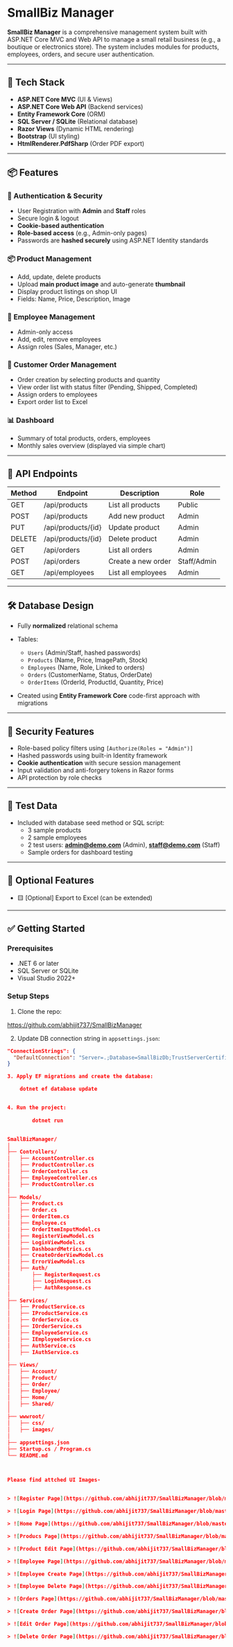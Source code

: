 # SmallBiz Manager

**SmallBiz Manager** is a comprehensive management system built with ASP.NET Core MVC and Web API to manage a small retail business (e.g., a boutique or electronics store). The system includes modules for products, employees, orders, and secure user authentication.

---

## 🚀 Tech Stack

- **ASP.NET Core MVC** (UI & Views)
- **ASP.NET Core Web API** (Backend services)
- **Entity Framework Core** (ORM)
- **SQL Server / SQLite** (Relational database)
- **Razor Views** (Dynamic HTML rendering)
- **Bootstrap** (UI styling)
- **HtmlRenderer.PdfSharp** (Order PDF export)

---

## 📦 Features

### 🔐 Authentication & Security
- User Registration with **Admin** and **Staff** roles
- Secure login & logout
- **Cookie-based authentication**
- **Role-based access** (e.g., Admin-only pages)
- Passwords are **hashed securely** using ASP.NET Identity standards

### 📦 Product Management
- Add, update, delete products
- Upload **main product image** and auto-generate **thumbnail**
- Display product listings on shop UI
- Fields: Name, Price, Description, Image

### 👥 Employee Management
- Admin-only access
- Add, edit, remove employees
- Assign roles (Sales, Manager, etc.)

### 🧾 Customer Order Management
- Order creation by selecting products and quantity
- View order list with status filter (Pending, Shipped, Completed)
- Assign orders to employees
- Export order list to Excel

### 📊 Dashboard
- Summary of total products, orders, employees
- Monthly sales overview (displayed via simple chart)

---

## 📡 API Endpoints

| Method | Endpoint                | Description                   | Role        |
|--------|-------------------------|-------------------------------|-------------|
| GET    | /api/products           | List all products             | Public      |
| POST   | /api/products           | Add new product               | Admin       |
| PUT    | /api/products/{id}      | Update product                | Admin       |
| DELETE | /api/products/{id}      | Delete product                | Admin       |
| GET    | /api/orders             | List all orders               | Admin       |
| POST   | /api/orders             | Create a new order            | Staff/Admin |
| GET    | /api/employees          | List all employees            | Admin       |

---

## 🛠️ Database Design

- Fully **normalized** relational schema
- Tables:
  - `Users` (Admin/Staff, hashed passwords)
  - `Products` (Name, Price, ImagePath, Stock)
  - `Employees` (Name, Role, Linked to orders)
  - `Orders` (CustomerName, Status, OrderDate)
  - `OrderItems` (OrderId, ProductId, Quantity, Price)

- Created using **Entity Framework Core** code-first approach with migrations

---

## 🔐 Security Features

- Role-based policy filters using `[Authorize(Roles = "Admin")]`
- Hashed passwords using built-in Identity framework
- **Cookie authentication** with secure session management
- Input validation and anti-forgery tokens in Razor forms
- API protection by role checks

---

## 🧪 Test Data

- Included with database seed method or SQL script:
  - 3 sample products
  - 2 sample employees
  - 2 test users: **admin@demo.com** (Admin), **staff@demo.com** (Staff)
  - Sample orders for dashboard testing

---

## 📄 Optional Features

- 🟨 [Optional] Export to Excel (can be extended)

---

## ✅ Getting Started

### Prerequisites
- .NET 6 or later
- SQL Server or SQLite
- Visual Studio 2022+

### Setup Steps

1. Clone the repo:

https://github.com/abhijit737/SmallBizManager

2. Update DB connection string in `appsettings.json`:
```json
"ConnectionStrings": {
  "DefaultConnection": "Server=.;Database=SmallBizDb;TrustServerCertificate=True;Trusted_Connection=True;"
}

3. Apply EF migrations and create the database:

	dotnet ef database update


4. Run the project:
		
		dotnet run


SmallBizManager/
│
├── Controllers/
│   ├── AccountController.cs
│   ├── ProductController.cs
│   ├── OrderController.cs
│   ├── EmployeeController.cs
│   ├── ProductController.cs
│
├── Models/
│   ├── Product.cs
│   ├── Order.cs
│   ├── OrderItem.cs
│   ├── Employee.cs
│   ├── OrderItemInputModel.cs
│   ├── RegisterViewModel.cs
│   ├── LoginViewModel.cs
│   ├── DashboardMetrics.cs
│   ├── CreateOrderViewModel.cs
│   ├── ErrorViewModel.cs
│   ├── Auth/
│       ├── RegisterRequest.cs
│       ├── LoginRequest.cs
│       ├── AuthResponse.cs
│
├── Services/
│   ├── ProductService.cs
│   ├── IProductService.cs
│   ├── OrderService.cs
│   ├── IOrderService.cs
│   ├── EmployeeService.cs
│   ├── IEmployeeService.cs
│   ├── AuthService.cs
│   ├── IAuthService.cs
│
├── Views/
│   ├── Account/
│   ├── Product/
│   ├── Order/
│   ├── Employee/
│   ├── Home/
│   ├── Shared/
│
├── wwwroot/
│   ├── css/
│   ├── images/
│
├── appsettings.json
├── Startup.cs / Program.cs
└── README.md



Please find attched UI Images-


> ![Register Page](https://github.com/abhijit737/SmallBizManager/blob/master/ProjectImages/smallbizregister.png?raw=true)

> ![Login Page](https://github.com/abhijit737/SmallBizManager/blob/master/ProjectImages/smallbizlogin.png?raw=true)

> ![Home Page](https://github.com/abhijit737/SmallBizManager/blob/master/ProjectImages/smallbizhome.png?raw=true)

> ![Producs Page](https://github.com/abhijit737/SmallBizManager/blob/master/ProjectImages/smallbizproductsindex.png?raw=true)

> ![Product Edit Page](https://github.com/abhijit737/SmallBizManager/blob/master/ProjectImages/smallbizproductedit.png?raw=true)

> ![Employee Page](https://github.com/abhijit737/SmallBizManager/blob/master/ProjectImages/smallbizemployeesindex.png?raw=true)

> ![Employee Create Page](https://github.com/abhijit737/SmallBizManager/blob/master/ProjectImages/smallbizcreateemployee.png?raw=true)

> ![Employee Delete Page](https://github.com/abhijit737/SmallBizManager/blob/master/ProjectImages/smallbizDeleteemployee.png?raw=true)

> ![Orders Page](https://github.com/abhijit737/SmallBizManager/blob/master/ProjectImages/smallbizOrders.png?raw=true)

> ![Create Order Page](https://github.com/abhijit737/SmallBizManager/blob/master/ProjectImages/smallbizCreateOrder.png?raw=true)

> ![Edit Order Page](https://github.com/abhijit737/SmallBizManager/blob/master/ProjectImages/smallbizEditOrder.png?raw=true)

> ![Delete Order Page](https://github.com/abhijit737/SmallBizManager/blob/master/ProjectImages/smallbizdeleteOrder.png?raw=true)









